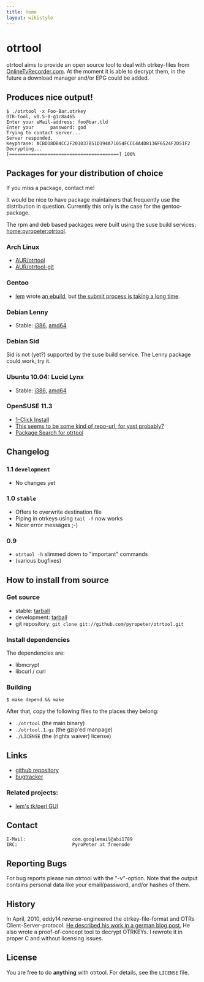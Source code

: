 ```yaml
---
title: Home
layout: wikistyle
---
```


otrtool
=======
otrtool aims to provide an open source tool to deal with otrkey-files from [OnlineTvRecorder.com](http://onlinetvrecoder.com/). At the moment it is able to decrypt them, in the future a download manager and/or EPG could be added.

Produces nice output!
---------------------

    $ ./otrtool -x Foo-Bar.otrkey
    OTR-Tool, v0.5-0-g1c8a465
    Enter your eMail-address: foo@bar.tld
    Enter your      password: god
    Trying to contact server...
    Server responded.
    Keyphrase: ACBD18DB4CC2F201037B51D194A71054FCCC4A4D8136F6524F2D51F2
    Decrypting...
    [========================================] 100%

Packages for your distribution of choice
----------------------------------------

If you miss a package, contact me!

It would be nice to have package maintainers that frequently use the distribution in question. Currently this only is the case for the gentoo-package.

The rpm and deb based packages were built using the suse build services: [home:pyropeter:otrtool](https://build.opensuse.org/package/show?package=otrtool&project=home%3Apyropeter%3Aotrtool).


### Arch Linux
* [AUR/otrtool](http://aur.archlinux.org/packages.php?ID=41577)
* [AUR/otrtool-git](http://aur.archlinux.org/packages.php?ID=40775)

### Gentoo
* [lem](http://github.com/lem/) wrote [an ebuild](http://bugs.gentoo.org/attachment.cgi?id=251059), but [the submit process is taking a long time](http://bugs.gentoo.org/show_bug.cgi?id=341059).

### Debian Lenny
* Stable:
  [i386](http://download.opensuse.org/repositories/home:/pyropeter:/otrtool/Debian_5.0/i386/otrtool_1.0.0_i386.deb),
  [amd64](http://download.opensuse.org/repositories/home:/pyropeter:/otrtool/Debian_5.0/amd64/otrtool_1.0.0_amd64.deb)

### Debian Sid
Sid is not (yet?) supported by the suse build service.
The Lenny package could work, try it.

### Ubuntu 10.04: Lucid Lynx
* Stable:
  [i386](http://download.opensuse.org/repositories/home:/pyropeter:/otrtool/xUbuntu_10.04/i386/otrtool_1.0.0_i386.deb),
  [amd64](http://download.opensuse.org/repositories/home:/pyropeter:/otrtool/xUbuntu_10.04/amd64/otrtool_1.0.0_amd64.deb)

### OpenSUSE 11.3
* [1-Click Install](http://software.opensuse.org/ymp/home:pyropeter:otrtool/openSUSE_11.3/otrtool.ymp?base=openSUSE%3A11.3&query=otrtool)
* [This seems to be some kind of repo-url, for yast probably?](http://download.opensuse.org/repositories/home:/pyropeter:/otrtool/openSUSE_11.3/)
* [Package Search for otrtool](http://software.opensuse.org/search?q=otrtool&baseproject=openSUSE:11.3)

Changelog
---------

### 1.1 `development`
* No changes yet

### 1.0 `stable`
* Offers to overwrite destination file
* Piping in otrkeys using `tail -f` now works
* Nicer error messages ;-)

### 0.9
* `otrtool -h` slimmed down to "important" commands
* (various bugfixes)

How to install from source
--------------------------

### Get source

* stable: [tarball](http://github.com/pyropeter/otrtool/tarball/stable)
* development: [tarball](http://github.com/pyropeter/otrtool/tarball/master)
* git repository: `git clone git://github.com/pyropeter/otrtool.git`

### Install dependencies

The dependencies are:
* libmcrypt
* libcurl / curl

### Building

    $ make depend && make

After that, copy the following files to the places they belong:

* `./otrtool` (the main binary)
* `./otrtool.1.gz` (the gzip'ed manpage)
* `./LICENSE` (the (rights waiver) license)

Links
-----

* [github repository](http://github.com/pyropeter/otrtool)
* [bugtracker](http://github.com/pyropeter/otrtool/issues)

### Related projects:

* [lem's tk/perl GUI](http://github.com/Lem/otrtool-gui)

Contact
-------

    E-Mail:                 com.googlemail@abi1789
    IRC:                    PyroPeter at freenode

Reporting Bugs
--------------

For bug reports please run otrtool with the "-v"-option. Note that the output contains personal data like your email/password, and/or hashes of them.

History
-------

In April, 2010, eddy14 reverse-engineered the otrkey-file-format and OTRs Client-Server-protocol. [He described his work in a german blog post.](http://41yd.de/blog/2010/04/18/otrkey-breaker/) He also wrote a proof-of-concept tool to decrypt OTRKEYs. I rewrote it in proper C and without licensing issues.

License
-------

You are free to do **anything** with otrtool. For details, see the `LICENSE` file.
